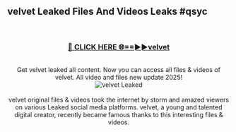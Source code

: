 ## velvet Leaked Files And Videos Leaks #qsyc
<br>
<div align="center">
<h3><a href="https://watchclip.my.id/velvet" rel="nofollow">🔴 CLICK HERE 🌐==►►velvet</a></h3>
<br>
Get velvet leaked all content. Now you can access all files & videos of velvet. All video and files new update 2025!
<br>
<a href="https://watchclip.my.id/velvet" rel="nofollow" data-target="animated-image.originalLink"><img src="https://i.ibb.co.com/WyWwxjT/player-gif2.gif" alt="velvet Leaked" style="max-width: 100%; display: inline-block;" data-target="animated-image.originalImage"></a>
<br><br>
velvet original files & videos took the internet by storm and amazed viewers on various Leaked social media platforms. velvet, a young and talented digital creator, recently became famous thanks to this interesting files & videos.
</div>
<br>